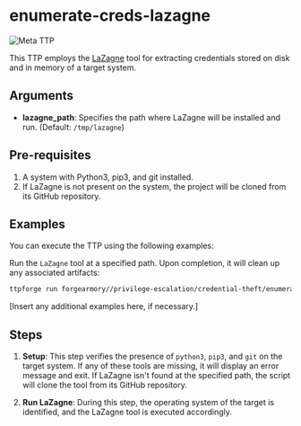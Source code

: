 # enumerate-creds-lazagne

![Meta TTP](https://img.shields.io/badge/Meta_TTP-blue)

This TTP employs the [LaZagne](https://github.com/AlessandroZ/LaZagne) tool for
extracting credentials stored on disk and in memory of a target system.

## Arguments

- **lazagne_path**: Specifies the path where LaZagne will be installed and run.
  (Default: `/tmp/lazagne`)

## Pre-requisites

1. A system with Python3, pip3, and git installed.
1. If LaZagne is not present on the system, the project will be cloned
   from its GitHub repository.

## Examples

You can execute the TTP using the following examples:

Run the `LaZagne` tool at a specified path. Upon completion, it will clean
up any associated artifacts:

```bash
ttpforge run forgearmory//privilege-escalation/credential-theft/enumerate-creds-lazagne/enumerate-creds-lazagne.yaml
```

[Insert any additional examples here, if necessary.]

## Steps

1. **Setup**: This step verifies the presence of `python3`, `pip3`, and `git`
   on the target system. If any of these tools are missing, it will display an
   error message and exit. If LaZagne isn't found at the specified path, the
   script will clone the tool from its GitHub repository.

1. **Run LaZagne**: During this step, the operating system of the target is
   identified, and the LaZagne tool is executed accordingly.
